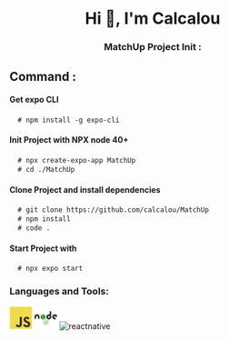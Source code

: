 <h1 align="center">Hi 👋, I'm Calcalou</h1>
<h3 align="center">MatchUp Project Init :</h3>

## Command :

#### Get expo CLI

```https
  # npm install -g expo-cli
```

#### Init Project with NPX node 40+

```https
  # npx create-expo-app MatchUp
  # cd ./MatchUp
```

#### Clone Project and install dependencies

```https
  # git clone https://github.com/calcalou/MatchUp
  # npm install
  # code .
```

#### Start Project with 

```https
  # npx expo start
```

<h3 align="left">Languages and Tools:</h3>

<p align="left">
 <img src="https://raw.githubusercontent.com/devicons/devicon/master/icons/javascript/javascript-original.svg" alt="javascript" width="40" height="40"/>
 <img src="https://raw.githubusercontent.com/devicons/devicon/master/icons/nodejs/nodejs-original-wordmark.svg" alt="nodejs" width="40" height="40"/> 
 <img src="https://reactnative.dev/img/header_logo.svg" alt="reactnative" width="40" height="40"/> 
</p>
